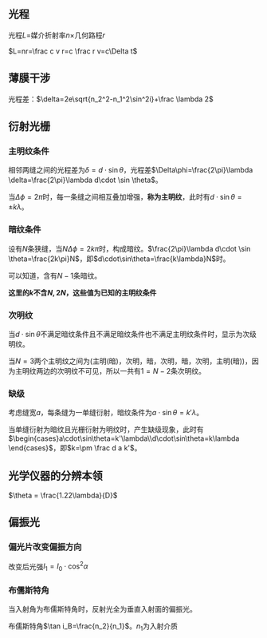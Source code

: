 ## 光程

光程$L=$媒介折射率$n\times$几何路程$r$

$L=nr=\frac c v r=c \frac r v=c\Delta t$

## 薄膜干涉

光程差：$\delta=2e\sqrt{n_2^2-n_1^2\sin^2i}+\frac \lambda 2$

## 衍射光栅

### 主明纹条件

相邻两缝之间的光程差为$\delta = d\cdot\sin\theta$，光程差$\Delta\phi=\frac{2\pi}\lambda \delta=\frac{2\pi}\lambda d\cdot \sin \theta$。

当$\Delta\phi=2\pi$时，每一条缝之间相互叠加增强，**称为主明纹**，此时有$d\cdot\sin\theta=\pm k\lambda$。

### 暗纹条件

设有$N$条狭缝，当$N\Delta\phi=2k\pi$时，构成暗纹。$\frac{2\pi}\lambda d\cdot \sin \theta=\frac{2k\pi}N$，即$d\cdot\sin\theta=\frac{k\lambda}N$时。

可以知道，含有$N-1$条暗纹。

**这里的$k$不含$N,2N$，这些值为已知的主明纹条件**

### 次明纹

当$d\cdot\sin\theta$不满足暗纹条件且不满足暗纹条件也不满足主明纹条件时，显示为次级明纹。

当$N=3$两个主明纹之间为(主明(暗)，次明，暗，次明，暗，次明，主明(暗))，因为主明纹两边的次明纹不可见，所以一共有$1=N-2$条次明纹。

### 缺级

考虑缝宽$a$，每条缝为一单缝衍射，暗纹条件为$a\cdot\sin\theta = k'\lambda$。

当单缝衍射为暗纹且光栅衍射为明纹时，产生缺级现象，此时有$\begin{cases}a\cdot\sin\theta=k'\lambda\\d\cdot\sin\theta=k\lambda \end{cases}$，即$k=\pm \frac d a k'$。

## 光学仪器的分辨本领

$\theta = \frac{1.22\lambda}{D}$

## 偏振光

### 偏光片改变偏振方向

改变后光强$I_1=I_0\cdot\cos^2 \alpha$

### 布儒斯特角

当入射角为布儒斯特角时，反射光全为垂直入射面的偏振光。

布儒斯特角$\tan i_B=\frac{n_2}{n_1}$。$n_1$为入射介质